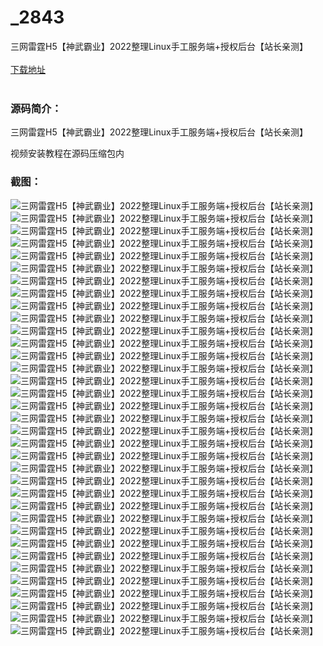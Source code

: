 # _2843
三网雷霆H5【神武霸业】2022整理Linux手工服务端+授权后台【站长亲测】
<br/></br>
[下载地址](https://www.uuid2.com/2843.html "下载地址")
<br/></br>
<h3>源码简介：</h3>
<p>三网雷霆H5【神武霸业】2022整理Linux手工服务端+授权后台【站长亲测】<p>
<p>视频安装教程在源码压缩包内<p>
<h3>截图：</h3>
<img src="https://www.uuid2.com/wp-content/uploads/img/202201/c4a6127730.jpg" alt="三网雷霆H5【神武霸业】2022整理Linux手工服务端+授权后台【站长亲测】"><img src="https://www.uuid2.com/wp-content/uploads/img/202201/862cddc290.jpg" alt="三网雷霆H5【神武霸业】2022整理Linux手工服务端+授权后台【站长亲测】"><img src="https://www.uuid2.com/wp-content/uploads/img/202201/f8881fd169.jpg" alt="三网雷霆H5【神武霸业】2022整理Linux手工服务端+授权后台【站长亲测】"><img src="https://www.uuid2.com/wp-content/uploads/img/202201/a446d08524.jpg" alt="三网雷霆H5【神武霸业】2022整理Linux手工服务端+授权后台【站长亲测】"><img src="https://www.uuid2.com/wp-content/uploads/img/202201/70e2d51935.jpg" alt="三网雷霆H5【神武霸业】2022整理Linux手工服务端+授权后台【站长亲测】"><img src="https://www.uuid2.com/wp-content/uploads/img/202201/2c2837e266.jpg" alt="三网雷霆H5【神武霸业】2022整理Linux手工服务端+授权后台【站长亲测】"><img src="https://www.uuid2.com/wp-content/uploads/img/202201/abdf47e127.jpg" alt="三网雷霆H5【神武霸业】2022整理Linux手工服务端+授权后台【站长亲测】"><img src="https://www.uuid2.com/wp-content/uploads/img/202201/7efdf71444.jpg" alt="三网雷霆H5【神武霸业】2022整理Linux手工服务端+授权后台【站长亲测】"><img src="https://www.uuid2.com/wp-content/uploads/img/202201/fea617b822.jpg" alt="三网雷霆H5【神武霸业】2022整理Linux手工服务端+授权后台【站长亲测】"><img src="https://www.uuid2.com/wp-content/uploads/img/202201/a1f7a99946.jpg" alt="三网雷霆H5【神武霸业】2022整理Linux手工服务端+授权后台【站长亲测】"><img src="https://www.uuid2.com/wp-content/uploads/img/202201/9e2154a105.jpg" alt="三网雷霆H5【神武霸业】2022整理Linux手工服务端+授权后台【站长亲测】"><img src="https://www.uuid2.com/wp-content/uploads/img/202201/8b172e1392.jpg" alt="三网雷霆H5【神武霸业】2022整理Linux手工服务端+授权后台【站长亲测】"><img src="https://www.uuid2.com/wp-content/uploads/img/202201/f533868143.jpg" alt="三网雷霆H5【神武霸业】2022整理Linux手工服务端+授权后台【站长亲测】"><img src="https://www.uuid2.com/wp-content/uploads/img/202201/cae9e69233.jpg" alt="三网雷霆H5【神武霸业】2022整理Linux手工服务端+授权后台【站长亲测】"><img src="https://www.uuid2.com/wp-content/uploads/img/202201/6460816554.jpg" alt="三网雷霆H5【神武霸业】2022整理Linux手工服务端+授权后台【站长亲测】"><img src="https://www.uuid2.com/wp-content/uploads/img/202201/0b1dbf7370.jpg" alt="三网雷霆H5【神武霸业】2022整理Linux手工服务端+授权后台【站长亲测】"><img src="https://www.uuid2.com/wp-content/uploads/img/202201/03ebdbc387.jpg" alt="三网雷霆H5【神武霸业】2022整理Linux手工服务端+授权后台【站长亲测】"><img src="https://www.uuid2.com/wp-content/uploads/img/202201/ab39d86240.jpg" alt="三网雷霆H5【神武霸业】2022整理Linux手工服务端+授权后台【站长亲测】"><img src="https://www.uuid2.com/wp-content/uploads/img/202201/6c5269c536.jpg" alt="三网雷霆H5【神武霸业】2022整理Linux手工服务端+授权后台【站长亲测】"><img src="https://www.uuid2.com/wp-content/uploads/img/202201/4336711425.jpg" alt="三网雷霆H5【神武霸业】2022整理Linux手工服务端+授权后台【站长亲测】"><img src="https://www.uuid2.com/wp-content/uploads/img/202201/d261c9e537.jpg" alt="三网雷霆H5【神武霸业】2022整理Linux手工服务端+授权后台【站长亲测】"><img src="https://www.uuid2.com/wp-content/uploads/img/202201/8018d22795.jpg" alt="三网雷霆H5【神武霸业】2022整理Linux手工服务端+授权后台【站长亲测】"><img src="https://www.uuid2.com/wp-content/uploads/img/202201/9560c37441.jpg" alt="三网雷霆H5【神武霸业】2022整理Linux手工服务端+授权后台【站长亲测】"><img src="https://www.uuid2.com/wp-content/uploads/img/202201/1b00e36827.jpg" alt="三网雷霆H5【神武霸业】2022整理Linux手工服务端+授权后台【站长亲测】"><img src="https://www.uuid2.com/wp-content/uploads/img/202201/153a93f859.jpg" alt="三网雷霆H5【神武霸业】2022整理Linux手工服务端+授权后台【站长亲测】"><img src="https://www.uuid2.com/wp-content/uploads/img/202201/0f47dad894.jpg" alt="三网雷霆H5【神武霸业】2022整理Linux手工服务端+授权后台【站长亲测】"><img src="https://www.uuid2.com/wp-content/uploads/img/202201/c787ba5652.jpg" alt="三网雷霆H5【神武霸业】2022整理Linux手工服务端+授权后台【站长亲测】"><img src="https://www.uuid2.com/wp-content/uploads/img/202201/46be591735.jpg" alt="三网雷霆H5【神武霸业】2022整理Linux手工服务端+授权后台【站长亲测】"><img src="https://www.uuid2.com/wp-content/uploads/img/202201/9f783ae681.jpg" alt="三网雷霆H5【神武霸业】2022整理Linux手工服务端+授权后台【站长亲测】"><img src="https://www.uuid2.com/wp-content/uploads/img/202201/7378449541.jpg" alt="三网雷霆H5【神武霸业】2022整理Linux手工服务端+授权后台【站长亲测】"><img src="https://www.uuid2.com/wp-content/uploads/img/202201/e23186e883.jpg" alt="三网雷霆H5【神武霸业】2022整理Linux手工服务端+授权后台【站长亲测】"><img src="https://www.uuid2.com/wp-content/uploads/img/202201/7fe83ee143.jpg" alt="三网雷霆H5【神武霸业】2022整理Linux手工服务端+授权后台【站长亲测】"><img src="https://www.uuid2.com/wp-content/uploads/img/202201/8f011a2400.jpg" alt="三网雷霆H5【神武霸业】2022整理Linux手工服务端+授权后台【站长亲测】"><img src="https://www.uuid2.com/wp-content/uploads/img/202201/d6e8ae8345.jpg" alt="三网雷霆H5【神武霸业】2022整理Linux手工服务端+授权后台【站长亲测】"><img src="https://www.uuid2.com/wp-content/uploads/img/202201/bf30665449.jpg" alt="三网雷霆H5【神武霸业】2022整理Linux手工服务端+授权后台【站长亲测】">
